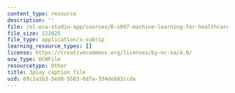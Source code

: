 ```yaml
---
content_type: resource
description: ''
file: /ol-ocw-studio-app/courses/6-s897-machine-learning-for-healthcare-spring-2019/69c1a1b35ed855838d7a334de681ccda_k95abdkdCPk.vtt
file_size: 122625
file_type: application/x-subrip
learning_resource_types: []
license: https://creativecommons.org/licenses/by-nc-sa/4.0/
ocw_type: OCWFile
resourcetype: Other
title: 3play caption file
uid: 69c1a1b3-5ed8-5583-8d7a-334de681ccda
---
```


